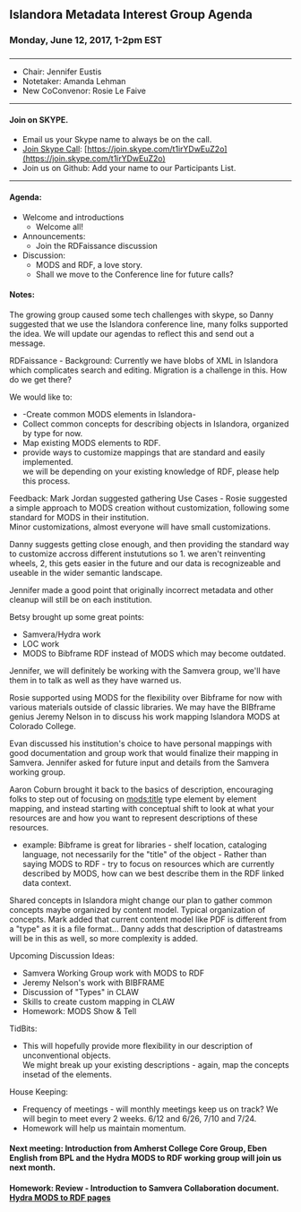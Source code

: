 ## Islandora Metadata Interest Group Agenda
### Monday, June 12, 2017, 1-2pm EST
### 
---
* Chair: Jennifer Eustis 
* Notetaker: Amanda Lehman 
* New CoConvenor: Rosie Le Faive
---

#### Join on SKYPE.  
* Email us your Skype name to always be on the call.
* [Join Skype Call](https://join.skype.com/t1irYDwEuZ2o): [https://join.skype.com/t1irYDwEuZ2o](https://join.skype.com/t1irYDwEuZ2o)
* Join us on Github: Add your name to our Participants List.
---

#### Agenda:
* Welcome and introductions
  * Welcome all! 
* Announcements:  
  * Join the RDFaissance discussion
* Discussion: 
  * MODS and RDF, a love story.
  * Shall we move to the Conference line for future calls?

#### Notes:

The growing group caused some tech challenges with skype, so Danny suggested that we use the Islandora conference line, many folks supported the idea.  We will update our agendas to reflect this and send out a message.

RDFaissance - 
Background: Currently we have blobs of XML in Islandora which complicates search and editing.  Migration is a challenge in this.  How do we get there?

We would like to:
* -Create common MODS elements in Islandora-
* Collect common concepts for describing objects in Islandora, organized by type for now. 
* Map existing MODS elements to RDF.
* provide ways to customize mappings that are standard and easily implemented.  
  we will be depending on your existing knowledge of RDF, please help this process.

Feedback: Mark Jordan suggested gathering Use Cases - Rosie suggested a simple approach to MODS creation without customization, following some standard for MODS in their institution.  
Minor customizations, almost everyone will have small customizations.  

Danny suggests getting close enough, and then providing the standard way to customize accross different instututions so 1. we aren't reinventing wheels, 2, this gets easier in the future and our data is recognizeable and useable in the wider semantic landscape. 

Jennifer made a good point that originally incorrect metadata and other cleanup will still be on each institution.  

Betsy brought up some great points: 
* Samvera/Hydra work
* LOC work
* MODS to Bibframe RDF instead of MODS which may become outdated.

Jennifer, we will definitely be working with the Samvera group, we'll have them in to talk as well as they have warned us.

Rosie supported using MODS for the flexibility over Bibframe for now with various materials outside of classic libraries.  We may have the BIBframe genius Jeremy Nelson in to discuss his work mapping Islandora MODS at Colorado College.

Evan discussed his institution's choice to have personal mappings with good documentation and group work that would finalize their mapping in Samvera.  Jennifer asked for future input and details from the Samvera working group.

Aaron Coburn brought it back to the basics of description, encouraging folks to step out of focusing on <mods:title> type element by element mapping, and instead starting with conceptual shift to look at what your resources are and how you want to represent descriptions of these resources.  
* example: Bibframe is great for libraries - shelf location, cataloging language, not necessarily for the "title" of the object - Rather than saying MODS to RDF - try to focus on resources which are currently described by MODS, how can we best describe them in the RDF linked data context.  

Shared concepts in Islandora might change our plan to gather common concepts maybe organized by content model.  Typical organization of concepts. Mark added that current content model like PDF is different from a "type" as it is a file format...
Danny adds that description of datastreams will be in this as well, so more complexity is added.  

Upcoming Discussion Ideas:
* Samvera Working Group work with MODS to RDF
* Jeremy Nelson's work with BIBFRAME
* Discussion of "Types" in CLAW
* Skills to create custom mapping in CLAW
* Homework: MODS Show & Tell 

TidBits: 
* This will hopefully provide more flexibility in our description of unconventional objects.  
We might break up your existing descriptions - again, map the concepts insetad of the elements.  

House Keeping: 
* Frequency of meetings - will monthly meetings keep us on track?  We will begin to meet every 2 weeks.  6/12 and 6/26, 7/10 and 7/24.  
* Homework will help us maintain momentum.

#### Next meeting: Introduction from Amherst College Core Group, Eben English from BPL and the Hydra MODS to RDF working group will join us next month.

#### Homework: Review - Introduction to Samvera Collaboration document.  [Hydra MODS to RDF pages](https://wiki.duraspace.org/display/hydra/MODS+and+RDF+Descriptive+Metadata+Subgroup)
